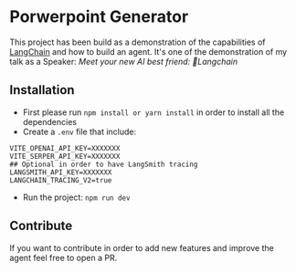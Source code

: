 # Porwerpoint Generator

This project has been build as a demonstration of the capabilities of [LangChain](https://langchain.com) and how to build an agent. It's one of the demonstration of my talk as a Speaker: _Meet your new AI best friend: 🦜Langchain_

## Installation

- First please run `npm install or yarn install` in order to install all the dependencies
- Create a `.env` file that include:
```
VITE_OPENAI_API_KEY=XXXXXXX
VITE_SERPER_API_KEY=XXXXXXX
## Optional in order to have LangSmith tracing
LANGSMITH_API_KEY=XXXXXXX
LANGCHAIN_TRACING_V2=true
```

- Run the project: `npm run dev`

## Contribute

If you want to contribute in order to add new features and improve the agent feel free to open a PR.
